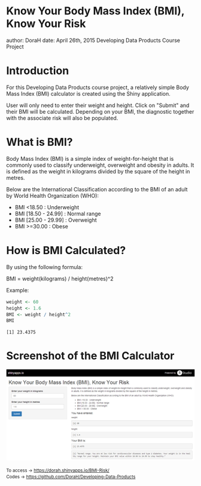 Know Your Body Mass Index (BMI), Know Your Risk
========================================================
author: DoraH
date: April 26th, 2015
Developing Data Products Course Project

Introduction
========================================================

For this Developing Data Products course project, a relatively simple Body Mass Index (BMI) calculator is created using the Shiny application. 

User will only need to enter their weight and height. Click on "Submit" and their BMI will be calculated. Depending on your BMI, the diagnostic together with the associate risk will also be populated.

What is BMI?
========================================================

Body Mass Index (BMI) is a simple index of weight-for-height that is commonly used to classify underweight, overweight and obesity in adults. It is defined as the weight in kilograms divided by the square of the height in metres.

Below are the International Classification according to the BMI of an adult by World Health Organization (WHO):

- BMI <18.50 : Underweight
- BMI [18.50 - 24.99] : Normal range
- BMI [25.00 - 29.99] : Overweight
- BMI >=30.00 : Obese

How is BMI Calculated?
========================================================

By using the following formula:

BMI = weight(kilograms) / height(metres)^2

Example:

```r
weight <- 60
height <- 1.6
BMI <- weight / height^2
BMI
```

```
[1] 23.4375
```

Screenshot of the BMI Calculator
====================================

![Project Screenshot](screenshot.png)
 
<small>To access -> https://dorah.shinyapps.io/BMI-Risk/ </small>   
<small>Codes -> https://github.com/DoraH/Developing-Data-Products </small>


